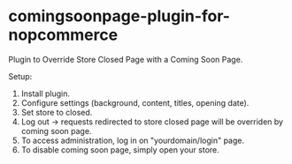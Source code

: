 # comingsoonpage-plugin-for-nopcommerce
Plugin to Override Store Closed Page with a Coming Soon Page.

Setup:

1. Install plugin.
2. Configure settings (background, content, titles, opening date).
3. Set store to closed.
4. Log out -> requests redirected to store closed page will be overriden by coming soon page.
5. To access administration, log in on "yourdomain/login" page.
6. To disable coming soon page, simply open your store.
